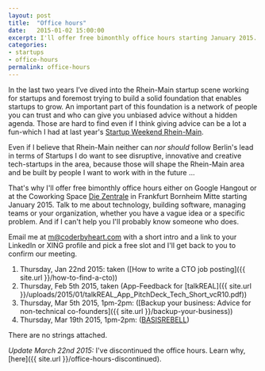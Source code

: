 ```yaml
---
layout: post
title:  "Office hours"
date:   2015-01-02 15:00:00
excerpt: I'll offer free bimonthly office hours starting January 2015.
categories:
- startups
- office-hours
permalink: office-hours
---
```


In the last two years I’ve dived into the Rhein-Main startup scene working for startups and foremost trying to build a solid foundation that enables startups to grow. An important part of this foundation is a network of people you can trust and who can give you unbiased advice without a hidden agenda. Those are hard to find even if I think giving advice can be a lot a fun-which I had at last year's [Startup Weekend Rhein-Main][1].

Even if I believe that Rhein-Main neither can *nor should* follow Berlin's lead in terms of Startups I do want to see disruptive, innovative and creative tech-startups in the area, because those will shape the Rhein-Main area and be built by people I want to work with in the future …

That's why I'll offer free bimonthly office hours either on Google Hangout or at the Coworking Space [Die Zentrale][3] in Frankfurt Bornheim Mitte starting January 2015. Talk to me about technology, building software, managing teams or your organization, whether you have a vague idea or a specific problem. And if I can't help you I'll probably know someone who does.

Email me at [m@coderbyheart.com][2] with a short intro and a link to your LinkedIn or XING profile and pick a free slot and I'll get back to you to confirm our meeting.

 1. Thursday, Jan 22nd 2015: taken ([How to write a CTO job posting]({{ site.url }}/how-to-find-a-cto))
 2. Thursday, Feb 5th 2015, taken (App-Feedback for [talkREAL]({{ site.url }}/uploads/2015/01/talkREAL_App_PitchDeck_Tech_Short_vcR10.pdf))
 3. Thursday, Mar 5th 2015, 1pm-2pm: ([Backup your business: Advice for non-technical co-founders]({{ site.url }}/backup-your-business))
 4. Thursday, Mar 19th 2015, 1pm-2pm: ([BASISREBELL](https://basisrebell.com/))

There are no strings attached.

*Update March 22nd 2015:* I've discontinued the office hours. Learn why, [here]({{ site.url }}/office-hours-discontinued).

[1]: http://rheinmain.startupweekend.org/
[2]: mailto:m@coderbyheart.com?subject=Office+Hours
[3]: http://www.die-zentrale-ffm.de/
